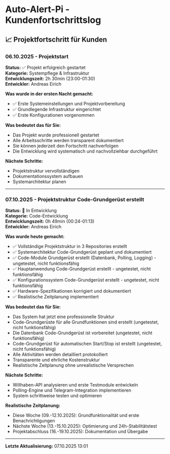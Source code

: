 # Auto-Alert-Pi - Kundenfortschrittslog

## 📈 Projektfortschritt für Kunden

### 06.10.2025 - Projektstart
**Status:** ✅ Projekt erfolgreich gestartet  
**Kategorie:** Systempflege & Infrastruktur  
**Entwicklungszeit:** 2h 30min (23:00-01:30)  
**Entwickler:** Andreas Eirich

**Was wurde in der ersten Nacht gemacht:**
- ✅ Erste Systemeinstellungen und Projektvorbereitung
- ✅ Grundlegende Infrastruktur eingerichtet
- ✅ Erste Konfigurationen vorgenommen

**Was bedeutet das für Sie:**
- Das Projekt wurde professionell gestartet
- Alle Arbeitsschritte werden transparent dokumentiert
- Sie können jederzeit den Fortschritt nachverfolgen
- Die Entwicklung wird systematisch und nachvollziehbar durchgeführt

**Nächste Schritte:**
- Projektstruktur vervollständigen
- Dokumentationssystem aufbauen
- Systemarchitektur planen

---

### 07.10.2025 - Projektstruktur Code-Grundgerüst erstellt
**Status:** 🔄 In Entwicklung  
**Kategorie:** Code-Entwicklung  
**Entwicklungszeit:** 0h 49min (00:24-01:13)  
**Entwickler:** Andreas Eirich

**Was wurde heute gemacht:**
- ✅ Vollständige Projektstruktur in 3 Repositories erstellt
- ✅ Systemarchitektur Code-Grundgerüst geplant und dokumentiert
- ✅ Code-Module Grundgerüst erstellt (Datenbank, Polling, Logging) - ungetestet, nicht funktionsfähig
- ✅ Hauptanwendung Code-Grundgerüst erstellt - ungetestet, nicht funktionsfähig
- ✅ Konfigurationssystem Code-Grundgerüst erstellt - ungetestet, nicht funktionsfähig
- ✅ Hardware-Spezifikationen korrigiert und dokumentiert
- ✅ Realistische Zeitplanung implementiert

**Was bedeutet das für Sie:**
- Das System hat jetzt eine professionelle Struktur
- Code-Grundgerüste für alle Grundfunktionen sind erstellt (ungetestet, nicht funktionsfähig)
- Die Datenbank Code-Grundgerüst ist vorbereitet (ungetestet, nicht funktionsfähig)
- Code-Grundgerüst für automatischen Start/Stop ist erstellt (ungetestet, nicht funktionsfähig)
- Alle Aktivitäten werden detailliert protokolliert
- Transparente und ehrliche Kostenstruktur
- Realistische Zeitplanung ohne unrealistische Versprechen

**Nächste Schritte:**
- Willhaben-API analysieren und erste Testmodule entwickeln
- Polling-Engine und Telegram-Integration implementieren
- System schrittweise testen und optimieren

**Realistische Zeitplanung:**
- Diese Woche (09.-12.10.2025): Grundfunktionalität und erste Benachrichtigungen
- Nächste Woche (13.-15.10.2025): Optimierung und 24h-Stabilitätstest
- Projektabschluss (16.-19.10.2025): Dokumentation und Übergabe

---
**Letzte Aktualisierung:** 07.10.2025 13:01